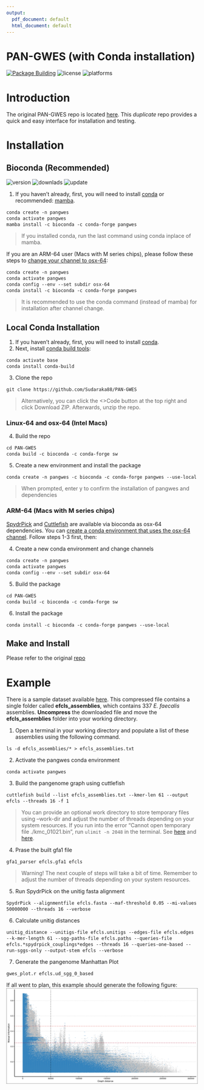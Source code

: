 ```yaml
---
output:
  pdf_document: default
  html_document: default
---
```

PAN-GWES (with Conda installation)
================

<!-- badges: start -->
[![Package Building](https://github.com/Sudaraka88/PAN-GWES/actions/workflows/c-cpp.yml/badge.svg)](https://github.com/Sudaraka88/PAN-GWES/actions/workflows/c-cpp.yml)
![license](https://anaconda.org/bioconda/pangwes/badges/license.svg)
![platforms](https://anaconda.org/bioconda/pangwes/badges/platforms.svg)
<!-- badges: end -->

# Introduction

The original PAN-GWES repo is located
[here](https://github.com/jurikuronen/PANGWES). This *duplicate* repo
provides a quick and easy interface for installation and testing.

# Installation

## Bioconda (Recommended)

<!-- badges: start -->

![version](https://anaconda.org/bioconda/pangwes/badges/version.svg)
![downlads](https://anaconda.org/bioconda/pangwes/badges/downloads.svg)
![update](https://anaconda.org/bioconda/pangwes/badges/latest_release_relative_date.svg)
<!-- badges: end -->

1.  If you haven’t already, first, you will need to install
    [conda](https://docs.anaconda.com/free/miniconda/miniconda-install/)
    or recommended:
    [mamba](https://mamba.readthedocs.io/en/latest/installation/mamba-installation.html).

<!-- -->

    conda create -n pangwes
    conda activate pangwes
    mamba install -c bioconda -c conda-forge pangwes

> If you installed conda, run the last command using conda inplace of
> mamba.

If you are an ARM-64 user (Macs with M series chips), please follow
these steps to [change your channel to
osx-64](https://stackoverflow.com/questions/71515117/how-to-set-up-a-conda-osx-64-environment-on-arm-mac):

    conda create -n pangwes
    conda activate pangwes
    conda config --env --set subdir osx-64
    conda install -c bioconda -c conda-forge pangwes

> It is recommended to use the conda command (instead of mamba) for
> installation after channel change.

## Local Conda Installation

1.  If you haven’t already, first, you will need to install
    [conda](https://docs.anaconda.com/free/miniconda/miniconda-install/).
2.  Next, install [conda build
    tools](https://docs.conda.io/projects/conda-build/en/stable/install-conda-build.html):

<!-- -->

    conda activate base
    conda install conda-build

3.  Clone the repo

<!-- -->

    git clone https://github.com/Sudaraka88/PAN-GWES

> Alternatively, you can click the \<\>Code button at the top right and
> click Download ZIP. Afterwards, unzip the repo.

### Linux-64 and osx-64 (Intel Macs)

4.  Build the repo

<!-- -->

    cd PAN-GWES
    conda build -c bioconda -c conda-forge sw

5.  Create a new environment and install the package

<!-- -->

    conda create -n pangwes -c bioconda -c conda-forge pangwes --use-local

> When prompted, enter y to confirm the installation of pangwes and
> dependencies

### ARM-64 (Macs with M series chips)

[SpydrPick](https://anaconda.org/bioconda/spydrpick) and
[Cuttlefish](https://anaconda.org/bioconda/cuttlefish) are available via
bioconda as osx-64 dependencies. You can [create a conda environment
that uses the osx-64
channel](https://stackoverflow.com/questions/71515117/how-to-set-up-a-conda-osx-64-environment-on-arm-mac).
Follow steps 1-3 first, then:

4.  Create a new conda environment and change channels

<!-- -->

    conda create -n pangwes
    conda activate pangwes
    conda config --env --set subdir osx-64

5.  Build the package

<!-- -->

    cd PAN-GWES
    conda build -c bioconda -c conda-forge sw

6.  Install the package

<!-- -->


    conda install -c bioconda -c conda-forge pangwes --use-local

## Make and Install

Please refer to the original
[repo](https://github.com/jurikuronen/PANGWES)

# Example

There is a sample dataset available
[here](https://uio-my.sharepoint.com/:u:/g/personal/sudarakm_uio_no/ET0J10TDy9VCiIS8ymLFYxYBrN0IqxsE83iJzUl-9_SWpQ?e=YpKoPg).
This compressed file contains a single folder called
**efcls_assemblies**, which contains 337 *E. faecalis* assemblies.
**Uncompress** the downloaded file and move the **efcls_assemblies**
folder into your working directory.

1.  Open a terminal in your working directory and populate a list of
    these assemblies using the following command.

<!-- -->

    ls -d efcls_assemblies/* > efcls_assemblies.txt

2.  Activate the pangwes conda environment

<!-- -->

    conda activate pangwes

3.  Build the pangenome graph using cuttlefish

<!-- -->

    cuttlefish build --list efcls_assemblies.txt --kmer-len 61 --output efcls --threads 16 -f 1

> You can provide an optional work directory to store temporary files
> using –work-dir <your directory> and adjust the number of threads
> depending on your system resources. If you run into the error “Cannot
> open temporary file ./kmc_01021.bin”, run `ulimit -n 2048` in the
> terminal. See
> [here](https://github.com/COMBINE-lab/cuttlefish/issues/29#issuecomment-1491083656)
> and [here](https://github.com/refresh-bio/KMC/issues/140).

4.  Prase the built gfa1 file

<!-- -->

    gfa1_parser efcls.gfa1 efcls

> Warning! The next couple of steps will take a bit of time. Remember to
> adjust the number of threads depending on your system resources.

5.  Run SpydrPick on the unitig fasta alignment

<!-- -->

    SpydrPick --alignmentfile efcls.fasta --maf-threshold 0.05 --mi-values 50000000 --threads 16 --verbose

6.  Calculate unitig distances

<!-- -->

    unitig_distance --unitigs-file efcls.unitigs --edges-file efcls.edges --k-mer-length 61 --sgg-paths-file efcls.paths --queries-file efcls.*spydrpick_couplings*edges --threads 16 --queries-one-based --run-sggs-only --output-stem efcls --verbose

7.  Generate the pangenome Manhattan Plot

<!-- -->

    gwes_plot.r efcls.ud_sgg_0_based 

If all went to plan, this example should generate the following figure:
![](sw/pangwes/scripts/pg_fast.png)
